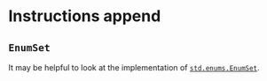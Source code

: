 # Instructions append

## `EnumSet`

It may be helpful to look at the implementation of [`std.enums.EnumSet`][enumset].

[enumset]: https://github.com/ziglang/zig/blob/0.15.0/lib/std/enums.zig#L243-L247
